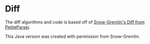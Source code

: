 # Diff

The diff algorithms and code is based off of
[Snow-Gremlin's Diff from PetiteParser](https://github.com/Snow-Gremlin/PetiteParser/tree/main/PetiteParser/PetiteParser/Diff).

This Java version was created with permission from Snow-Gremlin.
